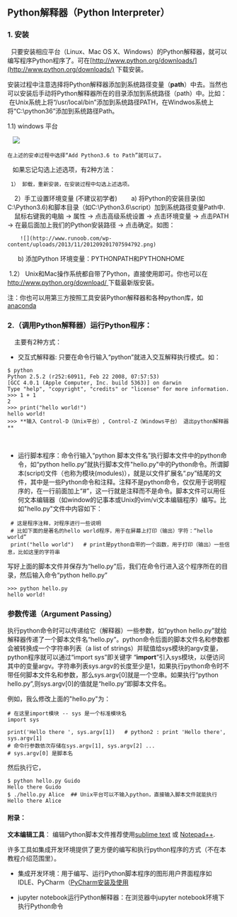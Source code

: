 ## Python解释器（Python Interpreter）

### 1. 安装

   只要安装相应平台（Linux、Mac OS X、Windows）的Python解释器，就可以编写程序Python程序了。可在[http://www.python.org/downloads/](http://www.python.org/downloads/) 下载安装。
   
   安装过程中注意选择将Python解释器添加到系统路径变量（**path**）中去。当然也可以安装后手动将Python解释器所在的目录添加到系统路径（path）中。比如：
  在Unix系统上将“/usr/local/bin”添加到系统路径PATH，在Windwos系统上将“C:\python36”添加到系统路径Path。
  
  1.1) windows 平台
  
    ![](https://docs.python.org/3/_images/win_installer.png)
    
    在上述的安卓过程中选择“Add Python3.6 to Path”就可以了。
    
    如果忘记勾选上述选项，有2种方法：
    
     1） 卸载，重新安装，在安装过程中勾选上述选项。 
     
     2）手工设置环境变量 (不建议初学者)
        a) 将Python的安装目录(如C:\Python3.6)和脚本目录（如C:\Python3.6\script）加到系统路径变量Path中.
        鼠标右键我的电脑  -> 属性 -> 点击高级系统设置 -> 点击环境变量 -> 点击PATH -> 在最后面加上我们的Python安装路径 -> 点击确定。如图：
        
        ![](http://www.runoob.com/wp-content/uploads/2013/11/201209201707594792.png)
        b) 添加Python 环境变量：PYTHONPATH和PYTHONHOME
        
  1.2） Unix和Mac操作系统都自带了Python，直接使用即可。你也可以在[http://www.python.org/download/ ](http://www.python.org/download/ )下载最新版安装。

注：你也可以用第三方按照工具安装Python解释器和各种python库，如[anaconda](https://zhuanlan.zhihu.com/p/25198543)

### 2.（调用Python解释器）运行Python程序：  
     
主要有2种方式：

* 交互式解释器: 只要在命令行输入“python”就进入交互解释执行模式。如：
```
$ python
Python 2.5.2 (r252:60911, Feb 22 2008, 07:57:53) 
[GCC 4.0.1 (Apple Computer, Inc. build 5363)] on darwin
Type "help", "copyright", "credits" or "license" for more information.
>>> 1 + 1
2
>>> print("hello world!")
hello world!
>>> **输入 Control-D（Unix平台）, Control-Z（Windows平台） 退出python解释器**
```
    
* 运行脚本程序：命令行输入“python 脚本文件名”执行脚本文件中的python命令，如“python hello.py”就执行脚本文件"hello.py"中的Python命令。所谓脚本(script)文件（也称为模块(modules)），就是以文件扩展名“.py”结尾的文件，其中是一些Python命令和注释。注释不是python命令，仅仅用于说明程序的，在一行前面加上“#”，这一行就是注释而不是命令。脚本文件可以用任何文本编辑器（如window的记事本或Unix的vim/vi文本编辑程序）编写。比如"hello.py"文件中内容如下：
```
 # 这是程序注释，对程序进行一些说明
 # 比如下面的是著名的hello world程序，用于在屏幕上打印（输出）字符：“hello world”
 print("hello world")   # print是python自带的一个函数，用于打印（输出）一些信息，比如这里的字符串
```
写好上面的脚本文件并保存为“hello.py”后，我们在命令行进入这个程序所在的目录，然后输入命令“python hello.py”
```
>>> python hello.py
hello world!
```

### 参数传递（Argument Passing）

执行python命令时可以传递给它（解释器）一些参数，如“python hello.py”就给解释器传递了一个脚本文件名“hello.py”。python命令后面的脚本文件名和参数都会被转换成一个字符串列表（a list of strings）并赋值给sys模块的argv变量，python程序就可以通过“import sys”即关键字 “**import**”引入sys模块，以便访问其中的变量argv。字符串列表sys.argv的长度至少是1，如果执行python命令时不带任何脚本文件名和参数，那么sys.argv[0]就是一个空串。如果执行“python hello.py”,则sys.argv[0]的值就是“hello.py”即脚本文件名。


例如，我么修改上面的"hello.py"为：
```
# 在这里import模块 -- sys 是一个标准模块名
import sys

print('Hello there ', sys.argv[1])   # python2 : print 'Hello there', sys.argv[1]
# 命令行参数依次存储在sys.argv[1], sys.argv[2] ...
# sys.argv[0] 是脚本名
```

然后执行它，
```
$ python hello.py Guido
Hello there Guido
$ ./hello.py Alice  ## Unix平台可以不输入python，直接输入脚本文件就能执行
Hello there Alice
```

#### 附录：

**文本编辑工具**： 编辑Python脚本文件推荐使用[sublime text](https://www.sublimetext.com/) 或 [Notepad++](https://notepad-plus-plus.org/).

许多工具如集成开发环境提供了更方便的编写和执行python程序的方式（不在本教程介绍范围里）。
    
* 集成开发环境：用于编写、运行Python脚本程序的图形用户界面程序如IDLE、PyCharm（[PyCharm安装及使用](http://www.jianshu.com/p/042324342bf4)  
    
* jupyter notebook运行Python解释器：在浏览器中jupyter notebook环境下执行Python命令
